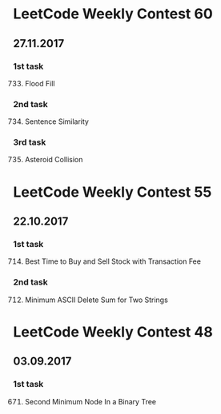 # LeetCode Weekly Contest 60
## 27.11.2017

### 1st task
733. Flood Fill

### 2nd task
734. Sentence Similarity

### 3rd task
735. Asteroid Collision

# LeetCode Weekly Contest 55
## 22.10.2017

### 1st task
714. Best Time to Buy and Sell Stock with Transaction Fee

### 2nd task
712. Minimum ASCII Delete Sum for Two Strings

# LeetCode Weekly Contest 48
## 03.09.2017

### 1st task
671. Second Minimum Node In a Binary Tree
